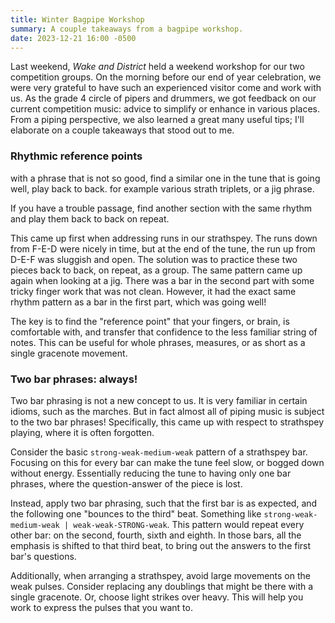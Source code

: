 ```yaml
---
title: Winter Bagpipe Workshop
summary: A couple takeaways from a bagpipe workshop.
date: 2023-12-21 16:00 -0500
---
```


Last weekend, _Wake and District_ held a weekend workshop for our two competition groups.
On the morning before our end of year celebration, we were very grateful to have such an experienced visitor come and work with us.
As the grade 4 circle of pipers and drummers, we got feedback on our current competition music: advice to simplify or enhance in various places.
From a piping perspective, we also learned a great many useful tips; I'll elaborate on a couple takeaways that stood out to me.

### Rhythmic reference points

with a phrase that is not so good, find a similar one in the tune that is going well, play back to back. for example various strath triplets, or a jig phrase.

If you have a trouble passage, find another section with the same rhythm and play them back to back on repeat.

This came up first when addressing runs in our strathspey. The runs down from F-E-D were nicely in time, but at the end of the tune, the run up from D-E-F was sluggish and open. The solution was to practice these two pieces back to back, on repeat, as a group.
The same pattern came up again when looking at a jig. There was a bar in the second part with some tricky finger work that was not clean. However, it had the exact same rhythm pattern as a bar in the first part, which was going well!

The key is to find the "reference point" that your fingers, or brain, is comfortable with, and transfer that confidence to the less familiar string of notes. This can be useful for whole phrases, measures, or as short as a single gracenote movement.

### Two bar phrases: always!

Two bar phrasing is not a new concept to us. It is very familiar in certain idioms, such as the marches. But in fact almost all of piping music is subject to the two bar phrases!
Specifically, this came up with respect to strathspey playing, where it is often forgotten.

Consider the basic `strong-weak-medium-weak` pattern of a strathspey bar.
Focusing on this for every bar can make the tune feel slow, or bogged down without energy. Essentially reducing the tune to having only one bar phrases, where the question-answer of the piece is lost.

Instead, apply two bar phrasing, such that the first bar is as expected, and the following one "bounces to the third" beat.
Something like `strong-weak-medium-weak | weak-weak-STRONG-weak`. This pattern would repeat every other bar: on the second, fourth, sixth and eighth.
In those bars, all the emphasis is shifted to that third beat, to bring out the answers to the first bar's questions.

Additionally, when arranging a strathspey, avoid large movements on the weak pulses.
Consider replacing any doublings that might be there with a single gracenote. Or, choose light strikes over heavy.
This will help you work to express the pulses that you want to.
